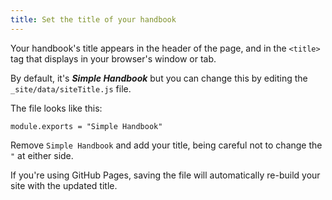 ```yaml
---
title: Set the title of your handbook
---
```


Your handbook's title appears in the header of the page, and in the `<title>` tag that displays in your browser's window or tab.

By default, it's _**Simple Handbook**_ but you can change this by editing the `_site/data/siteTitle.js` file.

The file looks like this:

```
module.exports = "Simple Handbook"
```

Remove `Simple Handbook` and add your title, being careful not to change the `"` at either side.

If you're using GitHub Pages, saving the file will automatically re-build your site with the updated title.
